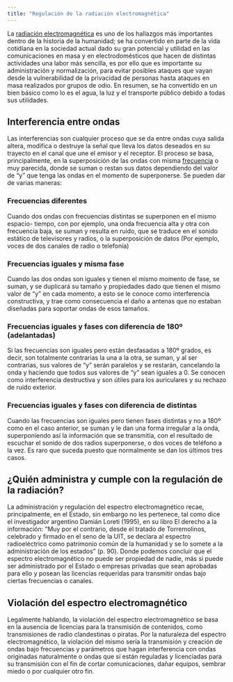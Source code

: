 ```yaml
---
title: "Regulación de la radiación electromagnética"
---
```


La [radiación electromagnética](#) es uno de los hallazgos más importantes dentro de la historia de la humanidad; se ha convertido en parte de la vida cotidiana en la sociedad actual dado su gran potencial y utilidad en las comunicaciones en masa y en electrodomésticos que hacen de distintas actividades una labor más sencilla, es por ello que es importante su administración y normalización, para evitar posibles ataques que vayan desde la vulnerabilidad de la privacidad de personas hasta ataques en masa realizados por grupos de odio. En resumen, se ha convertido en un bien básico como lo es el agua, la luz y el transporte público debido a todas sus utilidades.


## Interferencia entre ondas

Las interferencias son cualquier proceso que se da entre ondas cuya salida altera, modifica o destruye la señal que lleva los datos deseados en su trayecto en el canal que une el emisor y el receptor. El proceso se basa, principalmente, en la superposición de las ondas con misma [frecuencia](#) o muy parecida, donde se suman o restan sus datos dependiendo del valor de “y” que tenga las ondas en el momento de superponerse. Se pueden dar de varias maneras:

### Frecuencias diferentes

Cuando dos ondas con frecuencias distintas se superponen en el mismo espacio- tiempo, con por ejemplo, una onda frecuencia alta y otra con frecuencia baja, se suman y resulta en ruido, que se traduce en el sonido estático de televisores y radios, o la superposición de datos (Por ejemplo, voces de dos canales de radio o telefonía)

### Frecuencias iguales y misma fase

Cuando las dos ondas son iguales y tienen el mismo momento de fase, se suman, y se duplicará su tamaño y propiedades dado que tienen el mismo valor de “y” en cada momento, a esto se le conoce como interferencia constructiva, y trae como consecuencia el daño a antenas que no estaban diseñadas para soportar ondas de esos tamaños.

### Frecuencias iguales y fases con diferencia de 180º (adelantadas)

Si las frecuencias son iguales pero están desfasadas a 180º grados, es decir, son totalmente contrarias la una a la otra, se suman, y al ser contrarias, sus valores de “y” serán paralelos y se restarán, cancelando la onda y haciendo que todos sus valores de “y” sean iguales a 0. Se conocen como interferencia destructiva y son útiles para los auriculares y su rechazo de ruido exterior.

### Frecuencias iguales y fases con diferencia de distintas

Cuando las frecuencias son iguales pero tienen fases distintas y no a 180º como en el caso anterior, se suman y le dan una forma irregular a la onda, superponiendo así la información que se transmitía, con el resultado de escuchar el sonido de dos radios
superponerse, o dos voces de teléfono a la vez. Es raro que suceda puesto que normalmente se dan los últimos tres casos.

## ¿Quién administra y cumple con la regulación de la radiación?

La administración y regulación del espectro electromagnético recae, principalmente, en el Estado, sin embargo no les pertenece, tal como dice el investigador argentino Damián Loreti (1995), en su libro El derecho a la información: “Muy por el contrario, desde el tratado de Torremolinos, celebrado y firmado en el seno de la UIT, se declara al espectro radioeléctrico como patrimonio común de la humanidad y se lo somete a la administración de los estados” (p. 90). Donde podemos concluir que el espectro electromagnético no puede ser propiedad de nadie, más si puede ser administrado por el Estado o empresas privadas que sean aprobadas para ello y posean las licencias requeridas para transmitir ondas bajo ciertas frecuencias o canales.

## Violación del espectro electromagnético

Legalmente hablando, la violación del espectro electromagnético se basa en la ausencia de licencias para la transmisión de contenidos, como transmisiones de radio clandestinas o piratas. Por la naturaleza del espectro electromagnético, la violación del mismo sería la transmisión y creación de ondas bajo frecuencias y parámetros que hagan interferencia con ondas originadas naturalmente o ondas que sí están reguladas y
licenciadas para su transmisión con el fin de cortar comunicaciones, dañar equipos, sembrar miedo o por cualquier otro fin.